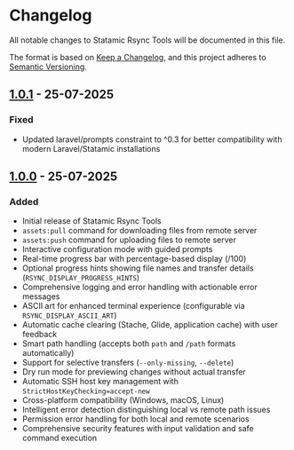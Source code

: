 # Changelog

All notable changes to Statamic Rsync Tools will be documented in this file.

The format is based on [Keep a Changelog](https://keepachangelog.com/en/1.0.0/),
and this project adheres to [Semantic Versioning](https://semver.org/spec/v2.0.0.html).

## [1.0.1] - 25-07-2025

### Fixed
- Updated laravel/prompts constraint to ^0.3 for better compatibility with modern Laravel/Statamic installations

## [1.0.0] - 25-07-2025

### Added
- Initial release of Statamic Rsync Tools
- `assets:pull` command for downloading files from remote server
- `assets:push` command for uploading files to remote server
- Interactive configuration mode with guided prompts
- Real-time progress bar with percentage-based display (/100)
- Optional progress hints showing file names and transfer details (`RSYNC_DISPLAY_PROGRESS_HINTS`)
- Comprehensive logging and error handling with actionable error messages
- ASCII art for enhanced terminal experience (configurable via `RSYNC_DISPLAY_ASCII_ART`)
- Automatic cache clearing (Stache, Glide, application cache) with user feedback
- Smart path handling (accepts both `path` and `/path` formats automatically)
- Support for selective transfers (`--only-missing`, `--delete`)
- Dry run mode for previewing changes without actual transfer
- Automatic SSH host key management with `StrictHostKeyChecking=accept-new`
- Cross-platform compatibility (Windows, macOS, Linux)
- Intelligent error detection distinguishing local vs remote path issues
- Permission error handling for both local and remote scenarios
- Comprehensive security features with input validation and safe command execution

[1.0.1]: https://github.com/mikomagni/statamic-rsync-tools/releases/tag/v1.0.1
[1.0.0]: https://github.com/mikomagni/statamic-rsync-tools/releases/tag/v1.0.0

